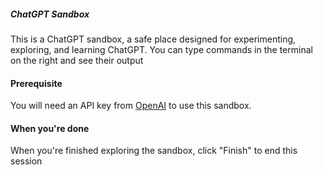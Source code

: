 ##### ChatGPT Sandbox

This is a ChatGPT sandbox, a safe place designed for experimenting, exploring, and learning ChatGPT. You can type commands in the terminal on the right and see their output

#### Prerequisite

You will need an API key from [OpenAI](https://platform.openai.com/account/api-keys) to use this sandbox.

#### When you're done

When you're finished exploring the sandbox, click "Finish" to end this session

